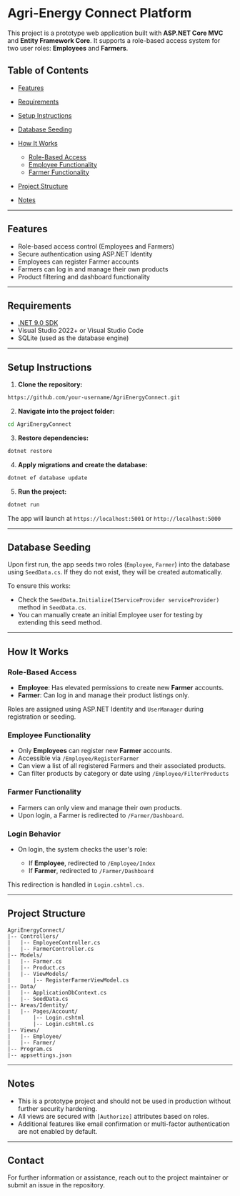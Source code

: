 # Agri-Energy Connect Platform

This project is a prototype web application built with **ASP.NET Core MVC** and **Entity Framework Core**. It supports a role-based access system for two user roles: **Employees** and **Farmers**.

## Table of Contents

* [Features](#features)
* [Requirements](#requirements)
* [Setup Instructions](#setup-instructions)
* [Database Seeding](#database-seeding)
* [How It Works](#how-it-works)

  * [Role-Based Access](#role-based-access)
  * [Employee Functionality](#employee-functionality)
  * [Farmer Functionality](#farmer-functionality)
* [Project Structure](#project-structure)
* [Notes](#notes)

---

## Features

* Role-based access control (Employees and Farmers)
* Secure authentication using ASP.NET Identity
* Employees can register Farmer accounts
* Farmers can log in and manage their own products
* Product filtering and dashboard functionality

---

## Requirements

* [.NET 9.0 SDK](https://dotnet.microsoft.com/en-us/download/dotnet/9.0)
* Visual Studio 2022+ or Visual Studio Code
* SQLite (used as the database engine)

---

## Setup Instructions

1. **Clone the repository:**

```bash
https://github.com/your-username/AgriEnergyConnect.git
```

2. **Navigate into the project folder:**

```bash
cd AgriEnergyConnect
```

3. **Restore dependencies:**

```bash
dotnet restore
```

4. **Apply migrations and create the database:**

```bash
dotnet ef database update
```

5. **Run the project:**

```bash
dotnet run
```

The app will launch at `https://localhost:5001` or `http://localhost:5000`

---

## Database Seeding

Upon first run, the app seeds two roles (`Employee`, `Farmer`) into the database using `SeedData.cs`. If they do not exist, they will be created automatically.

To ensure this works:

* Check the `SeedData.Initialize(IServiceProvider serviceProvider)` method in `SeedData.cs`.
* You can manually create an initial Employee user for testing by extending this seed method.

---

## How It Works

### Role-Based Access

* **Employee**: Has elevated permissions to create new **Farmer** accounts.
* **Farmer**: Can log in and manage their product listings only.

Roles are assigned using ASP.NET Identity and `UserManager` during registration or seeding.

### Employee Functionality

* Only **Employees** can register new **Farmer** accounts.
* Accessible via `/Employee/RegisterFarmer`
* Can view a list of all registered Farmers and their associated products.
* Can filter products by category or date using `/Employee/FilterProducts`

### Farmer Functionality

* Farmers can only view and manage their own products.
* Upon login, a Farmer is redirected to `/Farmer/Dashboard`.

### Login Behavior

* On login, the system checks the user's role:

  * If **Employee**, redirected to `/Employee/Index`
  * If **Farmer**, redirected to `/Farmer/Dashboard`

This redirection is handled in `Login.cshtml.cs`.

---

## Project Structure

```
AgriEnergyConnect/
|-- Controllers/
|   |-- EmployeeController.cs
|   |-- FarmerController.cs
|-- Models/
|   |-- Farmer.cs
|   |-- Product.cs
|   |-- ViewModels/
|       |-- RegisterFarmerViewModel.cs
|-- Data/
|   |-- ApplicationDbContext.cs
|   |-- SeedData.cs
|-- Areas/Identity/
|   |-- Pages/Account/
|       |-- Login.cshtml
|       |-- Login.cshtml.cs
|-- Views/
|   |-- Employee/
|   |-- Farmer/
|-- Program.cs
|-- appsettings.json
```

---

## Notes

* This is a prototype project and should not be used in production without further security hardening.
* All views are secured with `[Authorize]` attributes based on roles.
* Additional features like email confirmation or multi-factor authentication are not enabled by default.

---

## Contact

For further information or assistance, reach out to the project maintainer or submit an issue in the repository.
